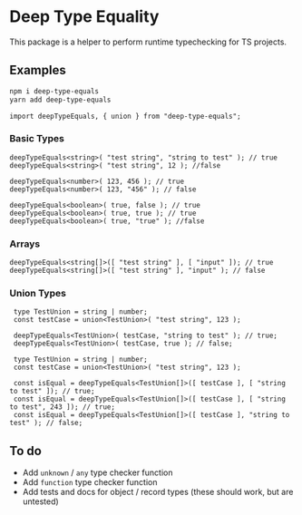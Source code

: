 # Deep Type Equality

This package is a helper to perform runtime typechecking for TS projects.

## Examples

```bash
npm i deep-type-equals
yarn add deep-type-equals
```

```tsx
import deepTypeEquals, { union } from "deep-type-equals";
```

### Basic Types

```tsx
deepTypeEquals<string>( "test string", "string to test" ); // true
deepTypeEquals<string>( "test string", 12 ); //false

deepTypeEquals<number>( 123, 456 ); // true
deepTypeEquals<number>( 123, "456" ); // false

deepTypeEquals<boolean>( true, false ); // true
deepTypeEquals<boolean>( true, true ); // true
deepTypeEquals<boolean>( true, "true" ); //false
```

### Arrays

```tsx
deepTypeEquals<string[]>([ "test string" ], [ "input" ]); // true
deepTypeEquals<string[]>([ "test string" ], "input" ); // false
```

### Union Types

```tsx
 type TestUnion = string | number;
 const testCase = union<TestUnion>( "test string", 123 );

 deepTypeEquals<TestUnion>( testCase, "string to test" ); // true;
 deepTypeEquals<TestUnion>( testCase, true ); // false;
```

```tsx
 type TestUnion = string | number;
 const testCase = union<TestUnion>( "test string", 123 );

 const isEqual = deepTypeEquals<TestUnion[]>([ testCase ], [ "string to test" ]); // true;
 const isEqual = deepTypeEquals<TestUnion[]>([ testCase ], [ "string to test", 243 ]); // true;
 const isEqual = deepTypeEquals<TestUnion[]>([ testCase ], "string to test" ); // false;
```

## To do

- Add `unknown` / `any` type checker function
- Add `function` type checker function
- Add tests and docs for object / record types (these should work, but are untested)

